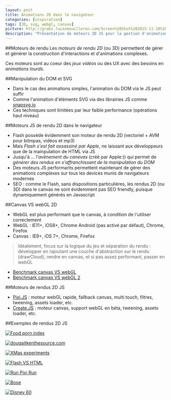 ```yaml
---
layout: post
title: Animations 2D dans le navigateur
categories: [inspiration]
tags: [2D, svg, webgl, canvas]
picture: http://grabs.lucasmouilleron.com/Screen%20Shot%202015-11-10%20at%2017.41.52.png
description: "Présentation de moteurs 2D JS pour la gestion d'animations complexes"
---
```


##Moteurs de rendu
Les _moteurs de rendu 2D_ (ou 3D) permettent de gérer et générer la construction d'interactions et d'animations complexes.

Ces moteurs sont au coeur des _jeux vidéos_ ou des UX avec des besoins en _animations lourds_.

##Manipulation du DOM et SVG
- Dans le cas des animations simples, l'animation du DOM via le JS peut suffir
- Comme l'animation d'éléments SVG via des librairies JS comme [snapsvg.io](http://snapsvg.io)
- Ces techniques sont limitées par leur faible performance (opérations haut niveau)

##Moteurs JS de rendu 2D dans le navigateur
- Flash possède évidemment son moteur de rendu 2D (vectoriel + AVM pour bitmpas, vidéos et mp3)
- Mais _Flash s'est fait assassiné par Apple_, ne laissant aux développeurs que de la mainpulation de HTML via JS
- Jusqu'à ... _l'avènement du canevas_ (créé par Apple:)) qui permet de _générer des rendus en s'affranchissant de la manipulation du DOM_
- Des moteurs JS performants permettent maintenant de gérer des animations complexes sur tous les devices munis de navigateurs modernes
- SEO : comme le Flash, sans dispositions particulières, les rendus 2D (ou 3D) dans le canvas ne sont évidemment pas SEO friendly, puisque dynamiquement générés en Javascript

##Canvas VS webGL 2D
- WebGL est plus performant que le canvas, à condition de l'utiliser correctement
- WebGL : IE11+, iOS8+, Chrome Android (pas activé par défaut), Chrome, Firefox
- Canvas : IE9+, iOS 7+, Chrome, Firefox

> Idéalement, focus sur la logique du jeu et séparation du rendu : développer en rajoutant une couche d'abstraction sur le rendu (drawCloud), rendre en canvas, et si pas assez performant, passer en webGL

- [Benchmark canvas VS webGL](https://www.scirra.com/blog/58/html5-2d-gaming-performance-analysis)
- [Benchmark canvas VS webGL 2](https://developer.tizen.org/dev-guide/2.2.1/org.tizen.web.appprogramming/html/guide/w3c_guide/graphics_guide/performance_comparison.htm)

##Moteurs de rendus 2D JS
- [Pixi.JS](http://www.pixijs.com) : moteur webGL rapide, fallback canvas, multi touch, filtres, tweening, assets loader, etc.
- [Create.JS](http://www.createjs.com) : moteur canvas, support webGL en béta, tweening, assets loader, etc.

##Exemples de rendus 2D JS

[![Food porn index](http://grabs.lucasmouilleron.com/Screen%20Shot%202015-11-10%20at%2017.33.29.png)](http://foodpornindex.com)

[![dougaitkenthesource.com](http://grabs.lucasmouilleron.com/Screen%20Shot%202015-11-10%20at%2017.35.07.png)](http://dougaitkenthesource.com)

[![XMas experiments](http://grabs.lucasmouilleron.com/Screen%20Shot%202015-11-10%20at%2017.35.53.png)](http://christmasexperiments.com/2013/23)

[![Flash VS HTML](http://grabs.lucasmouilleron.com/Screen%20Shot%202015-11-10%20at%2017.36.51.png)](http://flashvhtml.com)

[![Run Pixi Run](http://grabs.lucasmouilleron.com/Screen%20Shot%202015-11-10%20at%2017.37.27.png)](http://www.goodboydigital.com/runpixierun)

[![Bose](http://grabs.lucasmouilleron.com/Screen%20Shot%202015-11-10%20at%2017.39.23.png)](http://special.bose.eu/fr/)

[![Disney 60](http://grabs.lucasmouilleron.com/Screen%20Shot%202015-11-10%20at%2017.40.51.png)](https://diamond.disneyland.disney.go.com)


